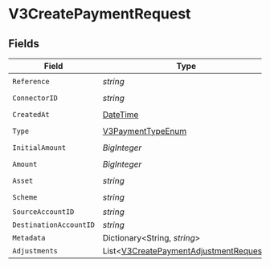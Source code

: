 # V3CreatePaymentRequest


## Fields

| Field                                                                                                 | Type                                                                                                  | Required                                                                                              | Description                                                                                           |
| ----------------------------------------------------------------------------------------------------- | ----------------------------------------------------------------------------------------------------- | ----------------------------------------------------------------------------------------------------- | ----------------------------------------------------------------------------------------------------- |
| `Reference`                                                                                           | *string*                                                                                              | :heavy_check_mark:                                                                                    | N/A                                                                                                   |
| `ConnectorID`                                                                                         | *string*                                                                                              | :heavy_check_mark:                                                                                    | N/A                                                                                                   |
| `CreatedAt`                                                                                           | [DateTime](https://learn.microsoft.com/en-us/dotnet/api/system.datetime?view=net-5.0)                 | :heavy_check_mark:                                                                                    | N/A                                                                                                   |
| `Type`                                                                                                | [V3PaymentTypeEnum](../../Models/Components/V3PaymentTypeEnum.md)                                     | :heavy_check_mark:                                                                                    | N/A                                                                                                   |
| `InitialAmount`                                                                                       | *BigInteger*                                                                                          | :heavy_check_mark:                                                                                    | N/A                                                                                                   |
| `Amount`                                                                                              | *BigInteger*                                                                                          | :heavy_check_mark:                                                                                    | N/A                                                                                                   |
| `Asset`                                                                                               | *string*                                                                                              | :heavy_check_mark:                                                                                    | N/A                                                                                                   |
| `Scheme`                                                                                              | *string*                                                                                              | :heavy_check_mark:                                                                                    | N/A                                                                                                   |
| `SourceAccountID`                                                                                     | *string*                                                                                              | :heavy_minus_sign:                                                                                    | N/A                                                                                                   |
| `DestinationAccountID`                                                                                | *string*                                                                                              | :heavy_minus_sign:                                                                                    | N/A                                                                                                   |
| `Metadata`                                                                                            | Dictionary<String, *string*>                                                                          | :heavy_minus_sign:                                                                                    | N/A                                                                                                   |
| `Adjustments`                                                                                         | List<[V3CreatePaymentAdjustmentRequest](../../Models/Components/V3CreatePaymentAdjustmentRequest.md)> | :heavy_minus_sign:                                                                                    | N/A                                                                                                   |